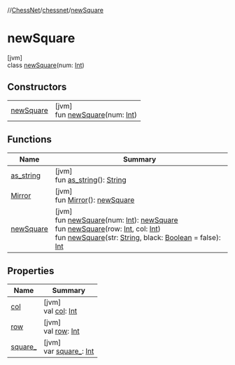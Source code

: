//[ChessNet](../../../index.md)/[chessnet](../index.md)/[newSquare](index.md)

# newSquare

[jvm]\
class [newSquare](index.md)(num: [Int](https://kotlinlang.org/api/latest/jvm/stdlib/kotlin/-int/index.html))

## Constructors

| | |
|---|---|
| [newSquare](new-square.md) | [jvm]<br>fun [newSquare](new-square.md)(num: [Int](https://kotlinlang.org/api/latest/jvm/stdlib/kotlin/-int/index.html)) |

## Functions

| Name | Summary |
|---|---|
| [as_string](as_string.md) | [jvm]<br>fun [as_string](as_string.md)(): [String](https://kotlinlang.org/api/latest/jvm/stdlib/kotlin/-string/index.html) |
| [Mirror](-mirror.md) | [jvm]<br>fun [Mirror](-mirror.md)(): [newSquare](index.md) |
| [newSquare](new-square.md) | [jvm]<br>fun [newSquare](new-square.md)(num: [Int](https://kotlinlang.org/api/latest/jvm/stdlib/kotlin/-int/index.html)): [newSquare](index.md)<br>fun [newSquare](new-square.md)(row: [Int](https://kotlinlang.org/api/latest/jvm/stdlib/kotlin/-int/index.html), col: [Int](https://kotlinlang.org/api/latest/jvm/stdlib/kotlin/-int/index.html))<br>fun [newSquare](new-square.md)(str: [String](https://kotlinlang.org/api/latest/jvm/stdlib/kotlin/-string/index.html), black: [Boolean](https://kotlinlang.org/api/latest/jvm/stdlib/kotlin/-boolean/index.html) = false): [Int](https://kotlinlang.org/api/latest/jvm/stdlib/kotlin/-int/index.html) |

## Properties

| Name | Summary |
|---|---|
| [col](col.md) | [jvm]<br>val [col](col.md): [Int](https://kotlinlang.org/api/latest/jvm/stdlib/kotlin/-int/index.html) |
| [row](row.md) | [jvm]<br>val [row](row.md): [Int](https://kotlinlang.org/api/latest/jvm/stdlib/kotlin/-int/index.html) |
| [square_](square_.md) | [jvm]<br>var [square_](square_.md): [Int](https://kotlinlang.org/api/latest/jvm/stdlib/kotlin/-int/index.html) |
